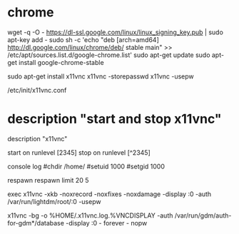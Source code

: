 # chrome

wget -q -O - https://dl-ssl.google.com/linux/linux_signing_key.pub | sudo apt-key add - 
sudo sh -c 'echo "deb [arch=amd64] http://dl.google.com/linux/chrome/deb/ stable main" >> /etc/apt/sources.list.d/google-chrome.list'
sudo apt-get update 
sudo apt-get install google-chrome-stable


sudo apt-get install x11vnc
x11vnc -storepasswd
x11vnc -usepw

/etc/init/x11vnc.conf

# description "start and stop x11vnc"

description "x11vnc"

start on runlevel [2345]
stop on runlevel [^2345]

console log
#chdir /home/
#setuid 1000
#setgid 1000

respawn
respawn limit 20 5

exec x11vnc -xkb -noxrecord -noxfixes -noxdamage -display :0 -auth /var/run/lightdm/root/:0 -usepw

x11vnc -bg -o %HOME/.x11vnc.log.%VNCDISPLAY -auth /var/run/gdm/auth-for-gdm*/database -display :0 - forever - nopw
